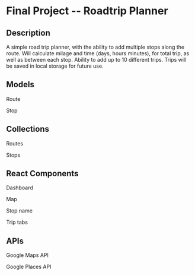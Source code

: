 # Final Project -- Roadtrip Planner
## Description
A simple road trip planner, with the ability to add multiple stops along the route. Will calculate milage and time (days, hours minutes), for total trip, as well as between each stop. Ability to add up to 10 different trips. Trips will be saved in local storage for future use.


## Models 
Route 

Stop 

## Collections 
Routes 

Stops 

## React Components
Dashboard 

Map

Stop name 

Trip tabs 

## APIs 
Google Maps API 

Google Places API
